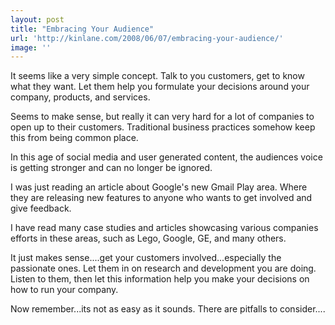 ```yaml
---
layout: post
title: "Embracing Your Audience"
url: 'http://kinlane.com/2008/06/07/embracing-your-audience/'
image: ''
---
```


It seems like a very simple concept. Talk to you customers, get to know what they want. Let them help you formulate your decisions around your company, products, and services.

Seems to make sense, but really it can very hard for a lot of companies to open up to their customers. Traditional business practices somehow keep this from being common place.

In this age of social media and user generated content, the audiences voice is getting stronger and can no longer be ignored.

I was just reading an article about Google's new Gmail Play area. Where they are releasing new features to anyone who wants to get involved and give feedback.

I have read many case studies and articles showcasing various companies efforts in these areas, such as Lego, Google, GE, and many others.

It just makes sense....get your customers involved...especially the passionate ones. Let them in on research and development you are doing. Listen to them, then let this information help you make your decisions on how to run your company.

Now remember...its not as easy as it sounds. There are pitfalls to consider....